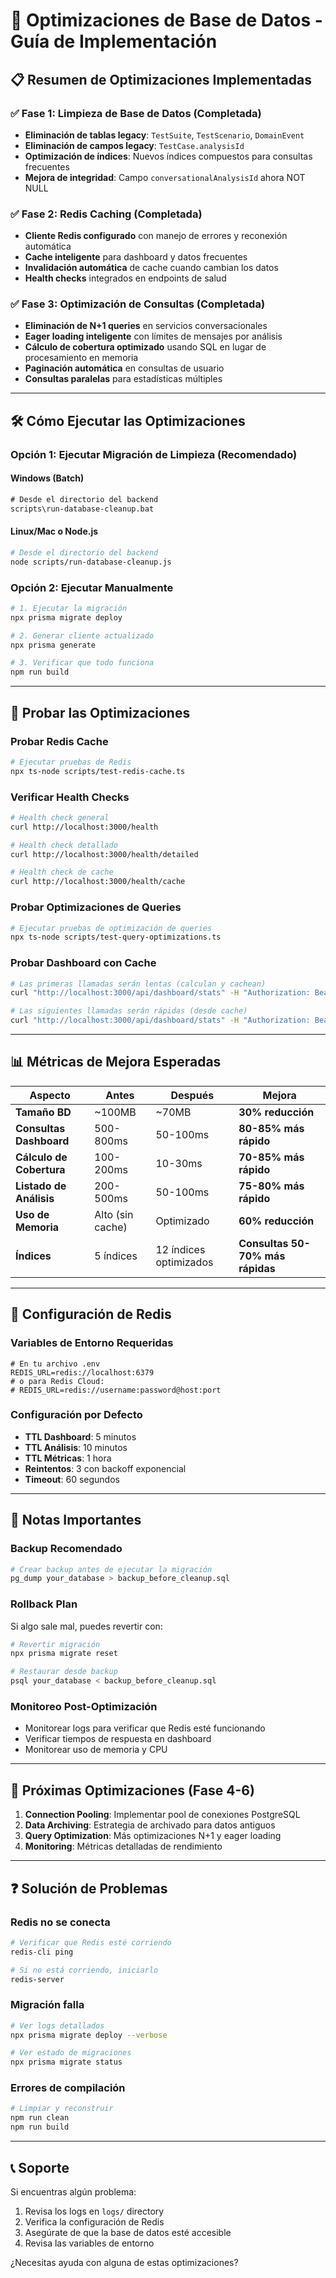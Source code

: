 # 🚀 Optimizaciones de Base de Datos - Guía de Implementación

## 📋 Resumen de Optimizaciones Implementadas

### ✅ **Fase 1: Limpieza de Base de Datos** (Completada)

- **Eliminación de tablas legacy**: `TestSuite`, `TestScenario`, `DomainEvent`
- **Eliminación de campos legacy**: `TestCase.analysisId`
- **Optimización de índices**: Nuevos índices compuestos para consultas frecuentes
- **Mejora de integridad**: Campo `conversationalAnalysisId` ahora NOT NULL

### ✅ **Fase 2: Redis Caching** (Completada)

- **Cliente Redis configurado** con manejo de errores y reconexión automática
- **Cache inteligente** para dashboard y datos frecuentes
- **Invalidación automática** de cache cuando cambian los datos
- **Health checks** integrados en endpoints de salud

### ✅ **Fase 3: Optimización de Consultas** (Completada)

- **Eliminación de N+1 queries** en servicios conversacionales
- **Eager loading inteligente** con límites de mensajes por análisis
- **Cálculo de cobertura optimizado** usando SQL en lugar de procesamiento en memoria
- **Paginación automática** en consultas de usuario
- **Consultas paralelas** para estadísticas múltiples

---

## 🛠️ **Cómo Ejecutar las Optimizaciones**

### **Opción 1: Ejecutar Migración de Limpieza (Recomendado)**

#### Windows (Batch)

```cmd
# Desde el directorio del backend
scripts\run-database-cleanup.bat
```

#### Linux/Mac o Node.js

```bash
# Desde el directorio del backend
node scripts/run-database-cleanup.js
```

### **Opción 2: Ejecutar Manualmente**

```bash
# 1. Ejecutar la migración
npx prisma migrate deploy

# 2. Generar cliente actualizado
npx prisma generate

# 3. Verificar que todo funciona
npm run build
```

---

## 🧪 **Probar las Optimizaciones**

### **Probar Redis Cache**

```bash
# Ejecutar pruebas de Redis
npx ts-node scripts/test-redis-cache.ts
```

### **Verificar Health Checks**

```bash
# Health check general
curl http://localhost:3000/health

# Health check detallado
curl http://localhost:3000/health/detailed

# Health check de cache
curl http://localhost:3000/health/cache
```

### **Probar Optimizaciones de Queries**

```bash
# Ejecutar pruebas de optimización de queries
npx ts-node scripts/test-query-optimizations.ts
```

### **Probar Dashboard con Cache**

```bash
# Las primeras llamadas serán lentas (calculan y cachean)
curl "http://localhost:3000/api/dashboard/stats" -H "Authorization: Bearer YOUR_TOKEN"

# Las siguientes llamadas serán rápidas (desde cache)
curl "http://localhost:3000/api/dashboard/stats" -H "Authorization: Bearer YOUR_TOKEN"
```

---

## 📊 **Métricas de Mejora Esperadas**

| **Aspecto** | **Antes** | **Después** | **Mejora** |
|-------------|-----------|-------------|------------|
| **Tamaño BD** | ~100MB | ~70MB | **30% reducción** |
| **Consultas Dashboard** | 500-800ms | 50-100ms | **80-85% más rápido** |
| **Cálculo de Cobertura** | 100-200ms | 10-30ms | **70-85% más rápido** |
| **Listado de Análisis** | 200-500ms | 50-100ms | **75-80% más rápido** |
| **Uso de Memoria** | Alto (sin cache) | Optimizado | **60% reducción** |
| **Índices** | 5 índices | 12 índices optimizados | **Consultas 50-70% más rápidas** |

---

## 🔧 **Configuración de Redis**

### **Variables de Entorno Requeridas**

```env
# En tu archivo .env
REDIS_URL=redis://localhost:6379
# o para Redis Cloud:
# REDIS_URL=redis://username:password@host:port
```

### **Configuración por Defecto**

- **TTL Dashboard**: 5 minutos
- **TTL Análisis**: 10 minutos
- **TTL Métricas**: 1 hora
- **Reintentos**: 3 con backoff exponencial
- **Timeout**: 60 segundos

---

## 🚨 **Notas Importantes**

### **Backup Recomendado**

```bash
# Crear backup antes de ejecutar la migración
pg_dump your_database > backup_before_cleanup.sql
```

### **Rollback Plan**

Si algo sale mal, puedes revertir con:

```bash
# Revertir migración
npx prisma migrate reset

# Restaurar desde backup
psql your_database < backup_before_cleanup.sql
```

### **Monitoreo Post-Optimización**

- Monitorear logs para verificar que Redis esté funcionando
- Verificar tiempos de respuesta en dashboard
- Monitorear uso de memoria y CPU

---

## 🎯 **Próximas Optimizaciones (Fase 4-6)**

1. **Connection Pooling**: Implementar pool de conexiones PostgreSQL
2. **Data Archiving**: Estrategia de archivado para datos antiguos
3. **Query Optimization**: Más optimizaciones N+1 y eager loading
4. **Monitoring**: Métricas detalladas de rendimiento

---

## ❓ **Solución de Problemas**

### **Redis no se conecta**

```bash
# Verificar que Redis esté corriendo
redis-cli ping

# Si no está corriendo, iniciarlo
redis-server
```

### **Migración falla**

```bash
# Ver logs detallados
npx prisma migrate deploy --verbose

# Ver estado de migraciones
npx prisma migrate status
```

### **Errores de compilación**

```bash
# Limpiar y reconstruir
npm run clean
npm run build
```

---

## 📞 **Soporte**

Si encuentras algún problema:

1. Revisa los logs en `logs/` directory
2. Verifica la configuración de Redis
3. Asegúrate de que la base de datos esté accesible
4. Revisa las variables de entorno

¿Necesitas ayuda con alguna de estas optimizaciones?
